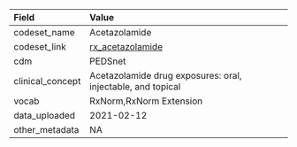 |Field            |Value                                                       |
|:----------------|:-----------------------------------------------------------|
|codeset_name     |Acetazolamide                                               |
|codeset_link     |[rx_acetazolamide](https://github.com/PEDSnet/Variable-Dictionary/blob/main/drug/rx_acetazolamide.csv)|
|cdm              |PEDSnet                                                     |
|clinical_concept |Acetazolamide drug exposures: oral, injectable, and topical |
|vocab            |RxNorm,RxNorm Extension                                     |
|data_uploaded    |2021-02-12                                                  |
|other_metadata   |NA                                                          |
